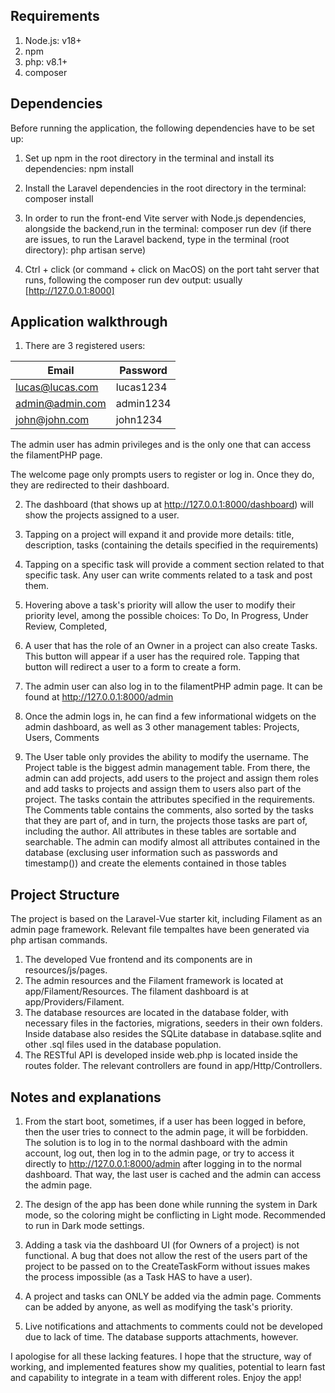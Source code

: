 ## Requirements
1. Node.js: v18+
2. npm
3. php: v8.1+
4. composer

## Dependencies
Before running the application, the following dependencies have to be set up:

1. Set up npm in the root directory in the terminal and install its dependencies: npm install 

2. Install the Laravel dependencies in the root directory in the terminal: composer install

3. In order to run the front-end Vite server with Node.js dependencies, alongside the backend,run in the terminal: composer run dev
   (if there are issues, to run the Laravel backend, type in the terminal (root directory): php artisan serve)

4. Ctrl + click (or command + click on MacOS) on the port taht server that runs, following the composer run dev output: usually [http://127.0.0.1:8000]

## Application walkthrough

1. There are 3 registered users:

| Email            | Password   |
|------------------|------------|
| lucas@lucas.com  | lucas1234  |
| admin@admin.com  | admin1234  |
| john@john.com    | john1234   |

The admin user has admin privileges and is the only one that can access the filamentPHP page.

The welcome page only prompts users to register or log in. Once they do, they are redirected to their dashboard.

2. The dashboard (that shows up at http://127.0.0.1:8000/dashboard) will show the projects assigned to a user.

3. Tapping on a project will expand it and provide more details: title, description, tasks (containing the details specified in the requirements)

4. Tapping on a specific task will provide a comment section related to that specific task. Any user can write comments related to a task and post them.

5. Hovering above a task's priority will allow the user to modify their priority level, among the possible choices: To Do, In Progress, Under Review, Completed,

6. A user that has the role of an Owner in a project can also create Tasks. This button will appear if a user has the required role. Tapping that button will redirect a user to a form to create a form.

7. The admin user can also log in to the filamentPHP admin page. It can be found at http://127.0.0.1:8000/admin

8. Once the admin logs in, he can find a few informational widgets on the admin dashboard, as well as 3 other management tables: Projects, Users, Comments

9. The User table only provides the ability to modify the username. The Project table is the biggest admin management table. From there, the admin can add projects, add users to the project and assign them roles and add tasks to projects and assign them to users also part of the project. The tasks contain the attributes specified in the requirements. The Comments table contains the comments, also sorted by the tasks that they are part of, and in turn, the projects those tasks are part of, including the author. All attributes in these tables are sortable and searchable. The admin can modify almost all attributes contained in the database (exclusing user information such as passwords and timestamp()) and create the elements contained in those tables 

## Project Structure
The project is based on the Laravel-Vue starter kit, including Filament as an admin page framework. Relevant file tempaltes have been generated via php artisan commands.

1. The developed Vue frontend and its components are in resources/js/pages.
2. The admin resources and the Filament framework is located at app/Filament/Resources. The filament dashboard is at app/Providers/Filament.
3. The database resources are located in the database folder, with necessary files in the factories, migrations, seeders in their own folders. Inside database also resides the SQLite database in database.sqlite and other .sql files used in the database population.
4. The RESTful API is developed inside web.php is located inside the routes folder. The relevant controllers are found in app/Http/Controllers.


## Notes and explanations

1. From the start boot, sometimes, if a user has been logged in before, then the user tries to connect to the admin page, it will be forbidden. The solution is to log in to the normal dashboard with the admin account, log out, then log in to the admin page, or try to access it directly to http://127.0.0.1:8000/admin after logging in to the normal dashboard. That way, the last user is cached and the admin can access the admin page.

2. The design of the app has been done while running the system in Dark mode, so the coloring might be conflicting in Light mode. Recommended to run in Dark mode settings.

3. Adding a task via the dashboard UI (for Owners of a project) is not functional. A bug that does not allow the rest of the users part of the project to be passed on to the CreateTaskForm without issues makes the process impossible (as a Task HAS to have a user).

4. A project and tasks can ONLY be added via the admin page. Comments can be added by anyone, as well as modifying the task's priority.

5. Live notifications and attachments to comments could not be developed due to lack of time. The database supports attachments, however.

I apologise for all these lacking features. I hope that the structure, way of working, and implemented features show my qualities, potential to learn fast and capability to integrate in a team with different roles. Enjoy the app!

